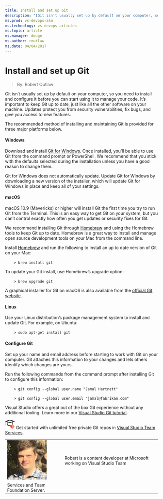```yaml
---
title: Install and set up Git
description: "IGit isn't usually set up by default on your computer, so you need to install and configure it before you can start using it to manage your code. It's important to keep Git up to date, just like all the other software on your machine. "
ms.prod: vs-devops-alm
ms.technology: vs-devops-articles
ms.topic: article
ms.manager: douge
ms.author: routlaw
ms.date: 04/04/2017
---
```

# Install and set up Git
> By: Robert Outlaw

Git isn’t usually set up by default on your computer, so you need to
install and configure it before you can start using it to manage your
code. It’s important to keep Git up to date, just like all the other
software on your machine. Updates protect you from security
vulnerabilities, fix bugs, and give you access to new features.

The recommended method of installing and maintaining Git is provided for
three major platforms below.
#### Windows
Download and install [Git for Windows](https://git-scm.com/download/win). Once installed, you’ll be
able to use Git from the command prompt or PowerShell. We recommend that
you stick with the defaults selected during the installation unless you
have a good reason to change them.

Git for Windows does not automatically update. Update Git for Windows by
downloading a new version of the installer, which will update Git for
Windows in place and keep all of your settings.

#### macOS
macOS 10.9 (Mavericks) or higher will install Git the first time you try
to run Git from the Terminal. This is an easy way to get Git on your
system, but you can’t control exactly how often you get updates or
security fixes for Git.

We recommend installing Git through [Homebrew](http://brew.sh/) and
using the Homebrew tools to keep Git up to date. Homebrew is a great way
to install and manage open source development tools on your Mac from the
command line.

Install [Homebrew](http://brew.sh/) and run the following to install an
up to date version of Git on your Mac:

`    > brew install git`

To update your Git install, use Homebrew’s upgrade option:

`    > brew upgrade git`

A graphical installer for Git on macOS is also available from the
[official Git website](https://git-scm.com/download/mac).

#### Linux
Use your Linux distribution’s package management system to install and
update Git. For example, on Ubuntu:

`    > sudo apt-get install git`

#### Configure Git
Set up your name and email address before starting to work with Git on
your computer. Git attaches this information to your changes and lets
others identify which changes are yours.

Run the following commands from the command prompt after installing Git
to configure this information:

`    > git config --global user.name "Jamal Hartnett"`

`    > git config --global user.email "jamal@fabrikam.com"`

Visual Studio offers a great out of the box Git experience without any
additional tooling. Learn more in our [Visual Studio Git tutorial](https://www.visualstudio.com/docs/git/tutorial/gitworkflow).

![Learn Git](_img/LearnGIT_32x.png) Get started with unlimited free private Git repos in [Visual Studio Team Services](https://www.visualstudio.com/team-services/git/).

|             |                           |
|-------------|---------------------------|
|![Robert Outlaw](_img/Robert-Outlaw_avatar_1479411198-130x130.jpg)|Robert is a content developer at Microsoft working on Visual Studio Team
Services and Team Foundation Server.|